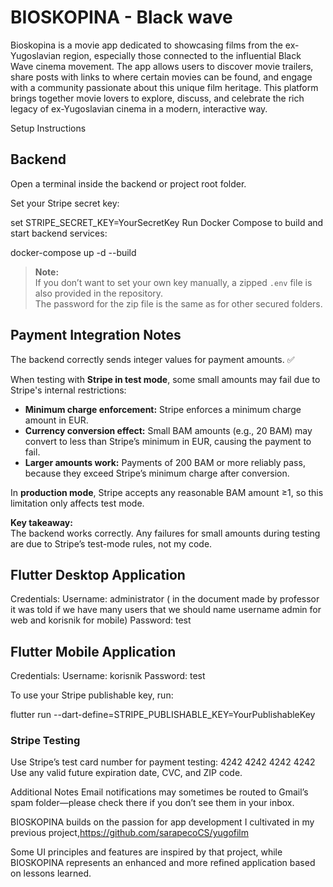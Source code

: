 # BIOSKOPINA - Black wave 
Bioskopina is a movie app dedicated to showcasing films from the ex-Yugoslavian region, especially those connected to the influential   Black Wave cinema movement. The app allows users to discover movie trailers, share posts with links to where certain movies can be found, and engage with a community passionate about this unique film heritage.
This platform brings together movie lovers to explore, discuss, and celebrate the rich legacy of ex-Yugoslavian cinema in a modern, interactive way.


Setup Instructions
## Backend
Open a terminal inside the backend or project root folder.

Set your Stripe secret key:


set STRIPE_SECRET_KEY=YourSecretKey
Run Docker Compose to build and start backend services:


docker-compose up -d --build

> **Note:**  
> If you don’t want to set your own key manually, a zipped `.env` file is also provided in the repository.  
> The password for the zip file is the same as for other secured folders.


## Payment Integration Notes

The backend correctly sends integer values for payment amounts. ✅  

When testing with **Stripe in test mode**, some small amounts may fail due to Stripe's internal restrictions:

- **Minimum charge enforcement:** Stripe enforces a minimum charge amount in EUR.
- **Currency conversion effect:** Small BAM amounts (e.g., 20 BAM) may convert to less than Stripe’s minimum in EUR, causing the payment to fail.
- **Larger amounts work:** Payments of 200 BAM or more reliably pass, because they exceed Stripe’s minimum charge after conversion.

In **production mode**, Stripe accepts any reasonable BAM amount ≥1, so this limitation only affects test mode.

**Key takeaway:**  
The backend works correctly. Any failures for small amounts during testing are due to Stripe’s test-mode rules, not my code.

## Flutter Desktop Application
Credentials:
Username: administrator ( in the document made by professor it was told if we have many users that we should name username admin for web and korisnik for mobile)
Password: test


## Flutter Mobile Application
Credentials:
Username: korisnik
Password: test


To use your Stripe publishable key, run:


flutter run --dart-define=STRIPE_PUBLISHABLE_KEY=YourPublishableKey
### Stripe Testing
Use Stripe’s test card number for payment testing:
4242 4242 4242 4242
Use any valid future expiration date, CVC, and ZIP code.

Additional Notes
Email notifications may sometimes be routed to Gmail’s spam folder—please check there if you don’t see them in your inbox.

BIOSKOPINA builds on the passion for app development I cultivated in my previous project,https://github.com/sarapecoCS/yugofilm

Some UI principles and features are inspired by that project, while BIOSKOPINA represents an enhanced and more refined application based on lessons learned.
